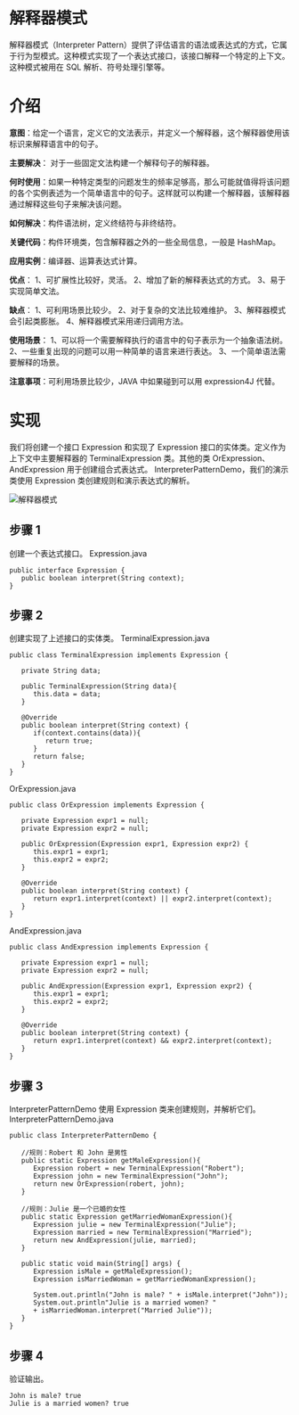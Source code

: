 # 解释器模式
解释器模式（Interpreter Pattern）提供了评估语言的语法或表达式的方式，它属于行为型模式。这种模式实现了一个表达式接口，该接口解释一个特定的上下文。这种模式被用在 SQL 解析、符号处理引擎等。
# 介绍
**意图**：给定一个语言，定义它的文法表示，并定义一个解释器，这个解释器使用该标识来解释语言中的句子。

**主要解决**：   对于一些固定文法构建一个解释句子的解释器。

**何时使用**：如果一种特定类型的问题发生的频率足够高，那么可能就值得将该问题的各个实例表述为一个简单语言中的句子。这样就可以构建一个解释器，该解释器通过解释这些句子来解决该问题。

**如何解决**：构件语法树，定义终结符与非终结符。

**关键代码**：构件环境类，包含解释器之外的一些全局信息，一般是 HashMap。

**应用实例**：编译器、运算表达式计算。

**优点**： 1、可扩展性比较好，灵活。 2、增加了新的解释表达式的方式。 3、易于实现简单文法。

**缺点**： 1、可利用场景比较少。 2、对于复杂的文法比较难维护。 3、解释器模式会引起类膨胀。 4、解释器模式采用递归调用方法。

**使用场景**： 1、可以将一个需要解释执行的语言中的句子表示为一个抽象语法树。 2、一些重复出现的问题可以用一种简单的语言来进行表达。 3、一个简单语法需要解释的场景。

**注意事项**：可利用场景比较少，JAVA 中如果碰到可以用 expression4J 代替。

# 实现
我们将创建一个接口 Expression 和实现了 Expression 接口的实体类。定义作为上下文中主要解释器的 TerminalExpression 类。其他的类 OrExpression、AndExpression 用于创建组合式表达式。
InterpreterPatternDemo，我们的演示类使用 Expression 类创建规则和演示表达式的解析。

![解释器模式](http://www.runoob.com/wp-content/uploads/2014/08/interpreter_pattern_uml_diagram.jpg)

## 步骤 1
创建一个表达式接口。
Expression.java

    public interface Expression {
       public boolean interpret(String context);
    }
    
## 步骤 2
创建实现了上述接口的实体类。
TerminalExpression.java

    public class TerminalExpression implements Expression {
        
       private String data;
    
       public TerminalExpression(String data){
          this.data = data; 
       }
    
       @Override
       public boolean interpret(String context) {
          if(context.contains(data)){
             return true;
          }
          return false;
       }
    }
    
OrExpression.java

    public class OrExpression implements Expression {
         
       private Expression expr1 = null;
       private Expression expr2 = null;
    
       public OrExpression(Expression expr1, Expression expr2) { 
          this.expr1 = expr1;
          this.expr2 = expr2;
       }
    
       @Override
       public boolean interpret(String context) {        
          return expr1.interpret(context) || expr2.interpret(context);
       }
    }
    
AndExpression.java
    
    public class AndExpression implements Expression {
         
       private Expression expr1 = null;
       private Expression expr2 = null;
    
       public AndExpression(Expression expr1, Expression expr2) { 
          this.expr1 = expr1;
          this.expr2 = expr2;
       }
    
       @Override
       public boolean interpret(String context) {        
          return expr1.interpret(context) && expr2.interpret(context);
       }
    }
    
## 步骤 3
InterpreterPatternDemo 使用 Expression 类来创建规则，并解析它们。
InterpreterPatternDemo.java

    public class InterpreterPatternDemo {
    
       //规则：Robert 和 John 是男性
       public static Expression getMaleExpression(){
          Expression robert = new TerminalExpression("Robert");
          Expression john = new TerminalExpression("John");
          return new OrExpression(robert, john);        
       }
    
       //规则：Julie 是一个已婚的女性
       public static Expression getMarriedWomanExpression(){
          Expression julie = new TerminalExpression("Julie");
          Expression married = new TerminalExpression("Married");
          return new AndExpression(julie, married);        
       }
    
       public static void main(String[] args) {
          Expression isMale = getMaleExpression();
          Expression isMarriedWoman = getMarriedWomanExpression();
    
          System.out.println("John is male? " + isMale.interpret("John"));
          System.out.println"Julie is a married women? " 
          + isMarriedWoman.interpret("Married Julie"));
       }
    }
    
## 步骤 4
验证输出。

    John is male? true
    Julie is a married women? true